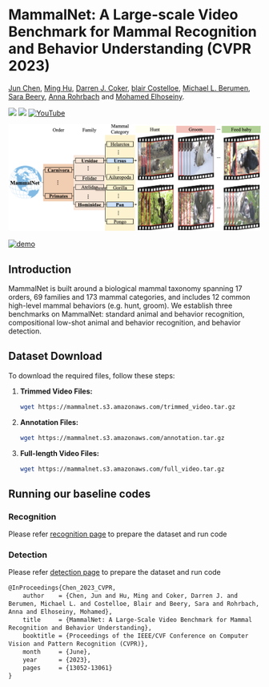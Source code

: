 # MammalNet: A Large-scale Video Benchmark for Mammal Recognition and Behavior Understanding (CVPR 2023)

[Jun Chen](https://junchen14.github.io/), [Ming Hu](https://minghu0830.github.io/), [Darren J. Coker](https://reefecology.kaust.edu.sa/people/details/dr.-darren-coker), [blair Costelloe](https://blaircostelloe.com/), [Michael L. Berumen](https://www.kaust.edu.sa/en/study/faculty/michael-berumen), [Sara Beery](https://beerys.github.io/), [Anna Rohrbach](https://anna-rohrbach.net/) and [Mohamed Elhoseiny](https://www.mohamed-elhoseiny.com/). 


<a href='https://mammal-net.github.io/'><img src='https://img.shields.io/badge/Project-Page-Green'></a>  <a href='https://arxiv.org/abs/2306.00576'><img src='https://img.shields.io/badge/Paper-Arxiv-red'></a> [![YouTube](https://badges.aleen42.com/src/youtube.svg)](https://www.youtube.com/watch?v=sY71Oag2JMw)

[![demo](figures/teaser_figure.png)](https://mammal-net.github.io/)

[![demo](figures/behavior_image.png)](https://mammal-net.github.io/)


## Introduction

MammalNet is built around a biological mammal taxonomy spanning 17 orders, 69 families and 173 mammal categories,
and includes 12 common high-level mammal behaviors (e.g. hunt, groom). We establish three benchmarks on MammalNet:
standard animal and behavior recognition, compositional low-shot animal and behavior recognition, and behavior detection.

## Dataset Download

To download the required files, follow these steps:



1. **Trimmed Video Files:**
   ```bash
   wget https://mammalnet.s3.amazonaws.com/trimmed_video.tar.gz
   ```

2. **Annotation Files:**
   ```bash
   wget https://mammalnet.s3.amazonaws.com/annotation.tar.gz
   ```
3. **Full-length Video Files:**
   ```bash
   wget https://mammalnet.s3.amazonaws.com/full_video.tar.gz
   ```




<!-- 

## Installation

Please find installation instructions for PyTorch and PySlowFast in [INSTALL.md](INSTALL.md). You may follow the instructions in [DATASET.md](slowfast/datasets/DATASET.md) to prepare the datasets.
 -->


## Running our baseline codes

### Recognition
Please refer [recognition page](recognition/README.md) to prepare the dataset and run code
### Detection
Please refer [detection page](detection/README.md) to prepare the dataset and run code


```
@InProceedings{Chen_2023_CVPR,
    author    = {Chen, Jun and Hu, Ming and Coker, Darren J. and Berumen, Michael L. and Costelloe, Blair and Beery, Sara and Rohrbach, Anna and Elhoseiny, Mohamed},
    title     = {MammalNet: A Large-Scale Video Benchmark for Mammal Recognition and Behavior Understanding},
    booktitle = {Proceedings of the IEEE/CVF Conference on Computer Vision and Pattern Recognition (CVPR)},
    month     = {June},
    year      = {2023},
    pages     = {13052-13061}
}
```
